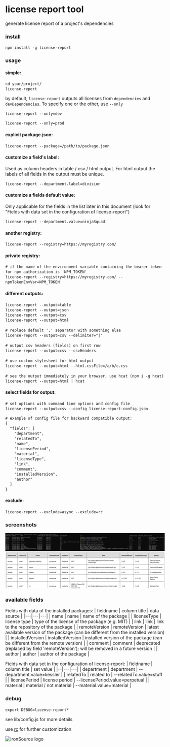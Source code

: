 # license report tool
generate license report of a project's dependencies

### install 
```
npm install -g license-report
```

### usage

#### simple:
```
cd your/project/
license-report
```
by default, `license-report` outputs all licenses from `dependencies` and `devDependencies`.
To specify one or the other, use `--only`
```
license-report --only=dev
```
```
license-report --only=prod
```

#### explicit package.json:
```
license-report --package=/path/to/package.json
```

#### customize a field's label:
Used as column headers in table / csv / html output. For html output the labels of all fields in the output must be unique.
```
license-report --department.label=division
```

#### customize a fields default value:
Only applicable for the fields in the list later in this document (look for "Fields with data set in the configuration of license-report")
```
license-report --department.value=ninjaSquad
```

#### another registry:
```
license-report --registry=https://myregistry.com/
```

#### private registry:
```
# if the name of the environment variable containing the bearer token for npm authorization is 'NPM_TOKEN'
license-report --registry=https://myregistry.com/ --npmTokenEnvVar=NPM_TOKEN
```

#### different outputs:
```
license-report --output=table
license-report --output=json
license-report --output=csv
license-report --output=html

# replace default ',' separator with something else
license-report --output=csv --delimiter="|" 

# output csv headers (fields) on first row
license-report --output=csv --csvHeaders

# use custom stylesheet for html output
license-report --output=html --html.cssFile=/a/b/c.css

# see the output immediately in your browser, use hcat (npm i -g hcat)
license-report --output=html | hcat
```

#### select fields for output:
```
# set options with command line options and config file
license-report --output=csv --config license-report-config.json
```
```
# example of config file for backward compatible output:
{
  "fields": [
    "department",
    "relatedTo",
    "name",
    "licensePeriod",
    "material",
    "licenseType",
    "link",
    "comment",
    "installedVersion",
    "author"
  ]
}
```

#### exclude:
```
license-report --exclude=async --exclude=rc
```

### screenshots

![screenshot](screenshot.png)
![screenshot1](html.png)

### available fields
Fields with data of the installed packages:
| fieldname | column title | data source |
|---|---|---|
| name | name | name of the package |
| licenseType | license type | type of the license of the package (e.g. MIT) |
| link | link | link to the repository of the package |
| remoteVersion | remoteVersion | latest available version of the package (can be different from the installed version) |
| installedVersion | installedVersion | installed version of the package (can be different from the remote version) |
| comment | comment | deprecated (replaced by field 'remoteVersion'); will be removed in a future version |
| author | author | author of the package |

Fields with data set in the configuration of license-report:
| fieldname | column title | set value |
|--|---|---|
| department | department | --department.value=kessler |
| relatedTo | related to | --relatedTo.value=stuff |
| licensePeriod | license period | --licensePeriod.value=perpetual |
| material | material / not material | --material.value=material |

### debug
```
export DEBUG=license-report*
```

see lib/config.js for more details

use [rc](https://github.com/dominictarr/rc) for further customization

![ironSource logo](ironsource.png)
